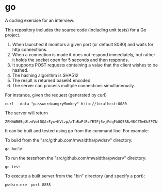 go
=========

A coding exercise for an interview.

This repository includes the source code (including unit tests) for a Go project.

1. When launched it monitors a given port (or default 8080) and waits for http connections.
2. When a connection is made it does not respond immediately, but rather it holds the socket open for 5 seconds and then responds.
3. It supports POST requests containing a value that the client wishes to be hashed.
4. The hashing algorithm is SHA512
5. The result is returned base64 encoded
6. The server can process multiple connections simultaneously.

For instance, given the request (generated by curl)

    curl --data "password=angryMonkey" http://localhost:8080

The server will return

    ZEHhWB65gUlzdVwtDQArEyx+KVLzp/aTaRaPlBzYRIFj6vjFdqEb0Q5B8zVKCZ0vKbZPZklJz0Fd7su2A+gf7Q==

It can be built and tested using go from the command line. For example:

To build from the "src/github.com/mwaldtha/pwdsrv" directory:
    
    go build


To run the testsfrom the "src/github.com/mwaldtha/pwdsrv" directory:
    
    go test

To execute a built server from the "bin" directory (and specify a port):
   
    pwdsrv.exe -port 8888
